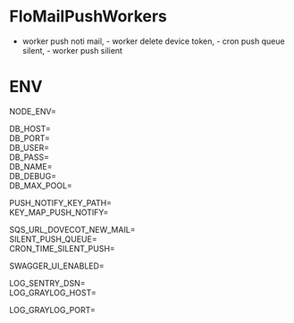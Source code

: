 # FloMailPushWorkers
- worker push noti mail, - worker delete device token, - cron push queue silent, - worker push silient

# ENV

NODE_ENV=

DB_HOST=  
DB_PORT=  
DB_USER=  
DB_PASS=  
DB_NAME=  
DB_DEBUG=  
DB_MAX_POOL=  

PUSH_NOTIFY_KEY_PATH=  
KEY_MAP_PUSH_NOTIFY=  

SQS_URL_DOVECOT_NEW_MAIL=  
SILENT_PUSH_QUEUE=  
CRON_TIME_SILENT_PUSH=  

SWAGGER_UI_ENABLED=  

LOG_SENTRY_DSN=  
LOG_GRAYLOG_HOST=  

LOG_GRAYLOG_PORT=  